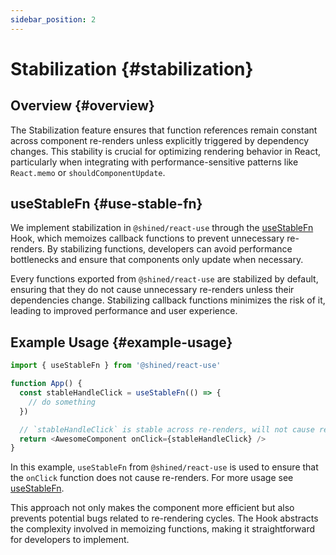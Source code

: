 ```yaml
---
sidebar_position: 2
---
```


# Stabilization {#stabilization}

## Overview {#overview}

The Stabilization feature ensures that function references remain constant across component re-renders unless explicitly triggered by dependency changes. This stability is crucial for optimizing rendering behavior in React, particularly when integrating with performance-sensitive patterns like `React.memo` or `shouldComponentUpdate`.

## useStableFn {#use-stable-fn}

We implement stabilization in `@shined/react-use` through the [useStableFn](/reference/use-stable-fn) Hook, which memoizes callback functions to prevent unnecessary re-renders. By stabilizing functions, developers can avoid performance bottlenecks and ensure that components only update when necessary.

Every functions exported from `@shined/react-use` are stabilized by default, ensuring that they do not cause unnecessary re-renders unless their dependencies change. Stabilizing callback functions minimizes the risk of it, leading to improved performance and user experience.

## Example Usage {#example-usage}

```javascript
import { useStableFn } from '@shined/react-use'

function App() {
  const stableHandleClick = useStableFn(() => {
    // do something
  })

  // `stableHandleClick` is stable across re-renders, will not cause re-renders unless dependencies change
  return <AwesomeComponent onClick={stableHandleClick} />
}
```

In this example, `useStableFn` from `@shined/react-use` is used to ensure that the `onClick` function does not cause re-renders. For more usage see [useStableFn](/reference/use-stable-fn).

This approach not only makes the component more efficient but also prevents potential bugs related to re-rendering cycles. The Hook abstracts the complexity involved in memoizing functions, making it straightforward for developers to implement.
